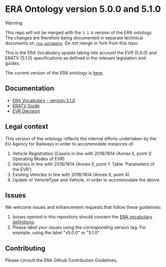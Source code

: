 # ERA Ontology version 5.0.0 and 5.1.0

> [!Warning]
> This repo will not be merged with the `3.1.0` version of the ERA ontology. The changes are therefore being documented in separate technical documents on [`/va-automate`](https://github.com/Certiman/automate-va/tree/dev-lws/TTL). Do not merge or fork from this repo.

This is the ERA Vocabulary update taking into account the EVR (5.0.0) and ERATV (5.1.0) specifications as defined in the relevant legislation and guides.

The current version of the ERA ontology is [here](https://data-interop.era.europa.eu/era-vocabulary/).

## Documentation

- [ERA Vocabulary - version 3.1.0](https://linkedvocabs.org/data/era-ontology/3.1.0/doc/index-en.html)
- [ERATV Guide](https://www.era.europa.eu/system/files/2022-11/iu-eratv_application_guide_for_register_2016-797_en_0.pdf)
- [EVR Decision](http://data.europa.eu/eli/dec_impl/2018/1614/2018-10-26)

## Legal context

This version of the ontology reflects the internal efforts undertaken by the EU Agency for Railways in order to accommodate instances of:

1. Vehicle Registration (Case)s in line with 2018/1614 (Annex II, point 3: Operating Modes of EVR)
2. Vehicles in line with 2018/1614 (Annex II, point 1: Table 'Parameters of the EVR')
3. Existing Vehicles in line with 2018/1614 (Annex II, point 4)
4. Update of VehicleType and Vehicle, in order to accommodate the above.

## Issues

We welcome issues and enhancement requests that follow these guidelines:

1. Issues opened in this repository should concern the [ERA vocabulary definitions](https://github.com/Interoperable-data/ERA-Ontology-3.1.0/issues).
2. Please label your issues using the corresponding version tag. For example, using the label "v5.0.0" or "5.1.0".

## Contributing

Please consult the ERA Github Contribution Guidelines.
